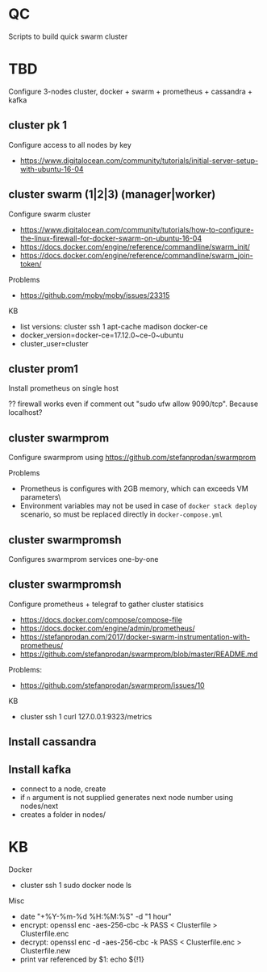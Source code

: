 # QC

Scripts to build quick swarm cluster

# TBD

Configure 3-nodes cluster, docker + swarm + prometheus + cassandra + kafka

## cluster pk 1

Configure access to all nodes by key

- https://www.digitalocean.com/community/tutorials/initial-server-setup-with-ubuntu-16-04

## cluster swarm (1|2|3) (manager|worker)

Configure swarm cluster

- https://www.digitalocean.com/community/tutorials/how-to-configure-the-linux-firewall-for-docker-swarm-on-ubuntu-16-04
- https://docs.docker.com/engine/reference/commandline/swarm_init/
- https://docs.docker.com/engine/reference/commandline/swarm_join-token/

Problems

- https://github.com/moby/moby/issues/23315 

KB
- list versions: cluster ssh 1 apt-cache madison docker-ce
- docker_version=docker-ce=17.12.0~ce-0~ubuntu
- cluster_user=cluster

## cluster prom1

Install prometheus on single host

?? firewall works even if comment out "sudo ufw allow 9090/tcp". Because localhost?

## cluster swarmprom

Configure swarmprom using https://github.com/stefanprodan/swarmprom

Problems

- Prometheus is configures with 2GB memory, which can exceeds VM parameters\
- Environment variables may not be used in case of `docker stack deploy` scenario, so must be replaced directly in `docker-compose.yml`

## cluster swarmpromsh

Configures swarmprom services one-by-one

## cluster swarmpromsh

Configure prometheus + telegraf to gather cluster statisics

- https://docs.docker.com/compose/compose-file
- https://docs.docker.com/engine/admin/prometheus/
- https://stefanprodan.com/2017/docker-swarm-instrumentation-with-prometheus/
- https://github.com/stefanprodan/swarmprom/blob/master/README.md

Problems:
- https://github.com/stefanprodan/swarmprom/issues/10

KB

- cluster ssh 1 curl 127.0.0.1:9323/metrics


## Install cassandra

## Install kafka

- connect to a node, create
- if `n` argument is not supplied generates next node number using nodes/next 
- creates a folder in nodes/

# KB

Docker

- cluster ssh 1 sudo docker node ls

Misc 

- date "+%Y-%m-%d %H:%M:%S" -d "1 hour"
- encrypt: openssl enc -aes-256-cbc -k PASS < Clusterfile  > Clusterfile.enc
- decrypt: openssl enc -d -aes-256-cbc -k PASS < Clusterfile.enc > Clusterfile.new
- print var referenced by $1: echo ${!1}
